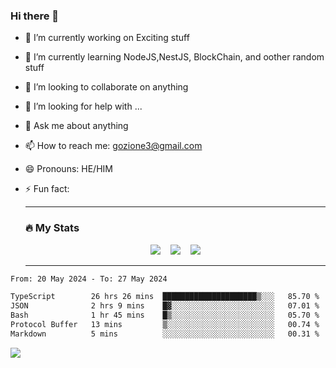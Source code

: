 ### Hi there 👋

<!--
**charlieScript/charlieScript** is a ✨ _special_ ✨ repository because its `README.md` (this file) appears on your GitHub profile.

Here are some ideas to get you started: -->

- 🔭 I’m currently working on Exciting stuff
- 🌱 I’m currently learning NodeJS,NestJS, BlockChain, and oother random stuff
- 👯 I’m looking to collaborate on anything
- 🤔 I’m looking for help with ...
- 💬 Ask me about anything
- 📫 How to reach me: gozione3@gmail.com
- 😄 Pronouns: HE/HIM
- ⚡ Fun fact:


  ---

  ### :fire: My Stats

  <div id="stats" align="center">
  <img src="http://github-readme-streak-stats.herokuapp.com?user=charlieScript&theme=dark&date_format=M%20j%5B%2C%20Y%5D" />&nbsp;&nbsp;&nbsp;
  <img src="https://github-readme-stats.vercel.app/api/top-langs/?username=charlieScript&layout=compact&theme=vision-friendly-dark"/>&nbsp;&nbsp;&nbsp;
  <img src="https://github-readme-stats.vercel.app/api?username=charlieScript&show_icons=true&theme=radical"/>
  </div>

  ---



<!--START_SECTION:waka-->

```txt
From: 20 May 2024 - To: 27 May 2024

TypeScript        26 hrs 26 mins  █████████████████████▒░░░   85.70 %
JSON              2 hrs 9 mins    █▓░░░░░░░░░░░░░░░░░░░░░░░   07.01 %
Bash              1 hr 45 mins    █▒░░░░░░░░░░░░░░░░░░░░░░░   05.70 %
Protocol Buffer   13 mins         ▒░░░░░░░░░░░░░░░░░░░░░░░░   00.74 %
Markdown          5 mins          ░░░░░░░░░░░░░░░░░░░░░░░░░   00.31 %
```

<!--END_SECTION:waka-->
![](https://komarev.com/ghpvc/?username=charlieScript)
